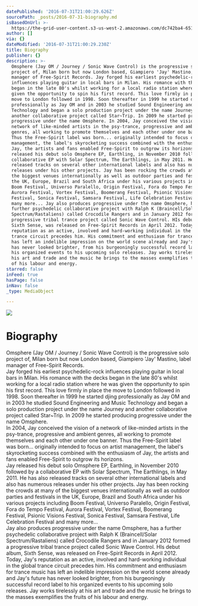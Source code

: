 ```yaml
---
datePublished: '2016-07-31T21:00:29.626Z'
sourcePath: _posts/2016-07-31-biography.md
isBasedOnUrl: >-
  https://the-grid-user-content.s3-us-west-2.amazonaws.com/dc742ba4-6518-4d2a-8f57-44c11fd6c3d2.jpg
author: []
via: {}
dateModified: '2016-07-31T21:00:29.230Z'
title: Biography
publisher: {}
description: >-
  Omsphere (Jay OM / Journey / Sonic Wave Control) is the progressive solo
  project of, Milan born but now London based, Giampiero 'Jay' Mastino, label
  manager of Free-Spirit Records. Jay forged his earliest psychedelic-rock
  influences playing guitar in local bars in Milan. His romance with the decks
  began in the late 80's whilst working for a local radio station where he was
  given the opportunity to spin his first record. This love firmly in place the
  move to London followed in 1998. Soon thereafter in 1999 he started djing
  professionally as Jay OM and in 2003 he studied Sound Engineering and Music
  Technology and began a solo production project under the name Journey and
  another collaborative project called Star~Trip. In 2009 he started producing
  progressive under the name Omsphere. In 2004, Jay conceived the vision of a
  network of like-minded artists in the psy-trance, progressive and ambient
  genres, all working to promote themselves and each other under one banner.
  Thus the Free-Spirit label was born... originally intended to focus on artist
  management, the label's skyrocketing success combined with the enthusiasm of
  Jay, the artists and fans enabled Free-Spirit to outgrow its horizons. Jay
  released his debut solo Omsphere EP, Earthling, in November 2010 followed by a
  collaborative EP with Solar Spectrum, The Earthlings, in May 2011. He has also
  released tracks on several other international labels and also has numerous
  releases under his other projects. Jay has been rocking the crowds at many of
  the biggest venues internationally as well as outdoor parties and festivals in
  the UK, Europe, Brazil and South Africa under his various projects including
  Boom Festival, Universo Paralello, Origin Festival, Fora do Tempo Festival,
  Aurora Festival, Vortex Festival, Boomerang Festival, Psionic Visions
  Festival, Sonica Festival, Samsara Festival, Life Celebration Festival and
  many more... Jay also produces progressive under the name Omsphere, has a
  further psychedelic collaborative project with Ralph K (Braincell/Solar
  Spectrum/Rastaliens) called Crocodile Rangers and in January 2012 formed a
  progressive tribal trance project called Sonic Wave Control. HIs debut album,
  Sixth Sense, was released on Free-Spirit Records in April 2012. Today, Jay's
  reputation as an active, involved and hard-working individual in the global
  trance circuit precedes him. His commitment and enthusiasm for trance music
  has left an indelible impression on the world scene already and Jay's future
  has never looked brighter, from his burgeoningly successful record label to
  his organized events to his upcoming solo releases. Jay works tirelessly at
  his art and trade and the music he brings to the masses exemplifies the fruits
  of his labour and energy.
starred: false
inFeed: true
hasPage: false
inNav: false
_type: MediaObject

---
```

![](https://the-grid-user-content.s3-us-west-2.amazonaws.com/dc742ba4-6518-4d2a-8f57-44c11fd6c3d2.jpg)

# Biography

Omsphere (Jay OM / Journey / Sonic Wave Control) is the progressive solo project of, Milan born but now London based, Giampiero 'Jay' Mastino, label manager of Free-Spirit Records.  
Jay forged his earliest psychedelic-rock influences playing guitar in local bars in Milan. His romance with the decks began in the late 80's whilst working for a local radio station where he was given the opportunity to spin his first record. This love firmly in place the move to London followed in 1998\. Soon thereafter in 1999 he started djing professionally as Jay OM and in 2003 he studied Sound Engineering and Music Technology and began a solo production project under the name Journey and another collaborative project called Star~Trip. In 2009 he started producing progressive under the name Omsphere.  
In 2004, Jay conceived the vision of a network of like-minded artists in the psy-trance, progressive and ambient genres, all working to promote themselves and each other under one banner. Thus the Free-Spirit label was born... originally intended to focus on artist management, the label's skyrocketing success combined with the enthusiasm of Jay, the artists and fans enabled Free-Spirit to outgrow its horizons.  
Jay released his debut solo Omsphere EP, Earthling, in November 2010 followed by a collaborative EP with Solar Spectrum, The Earthlings, in May 2011\. He has also released tracks on several other international labels and also has numerous releases under his other projects. Jay has been rocking the crowds at many of the biggest venues internationally as well as outdoor parties and festivals in the UK, Europe, Brazil and South Africa under his various projects including Boom Festival, Universo Paralello, Origin Festival, Fora do Tempo Festival, Aurora Festival, Vortex Festival, Boomerang Festival, Psionic Visions Festival, Sonica Festival, Samsara Festival, Life Celebration Festival and many more...  
Jay also produces progressive under the name Omsphere, has a further psychedelic collaborative project with Ralph K (Braincell/Solar Spectrum/Rastaliens) called Crocodile Rangers and in January 2012 formed a progressive tribal trance project called Sonic Wave Control. HIs debut album, Sixth Sense, was released on Free-Spirit Records in April 2012\.  
Today, Jay's reputation as an active, involved and hard-working individual in the global trance circuit precedes him. His commitment and enthusiasm for trance music has left an indelible impression on the world scene already and Jay's future has never looked brighter, from his burgeoningly successful record label to his organized events to his upcoming solo releases. Jay works tirelessly at his art and trade and the music he brings to the masses exemplifies the fruits of his labour and energy.